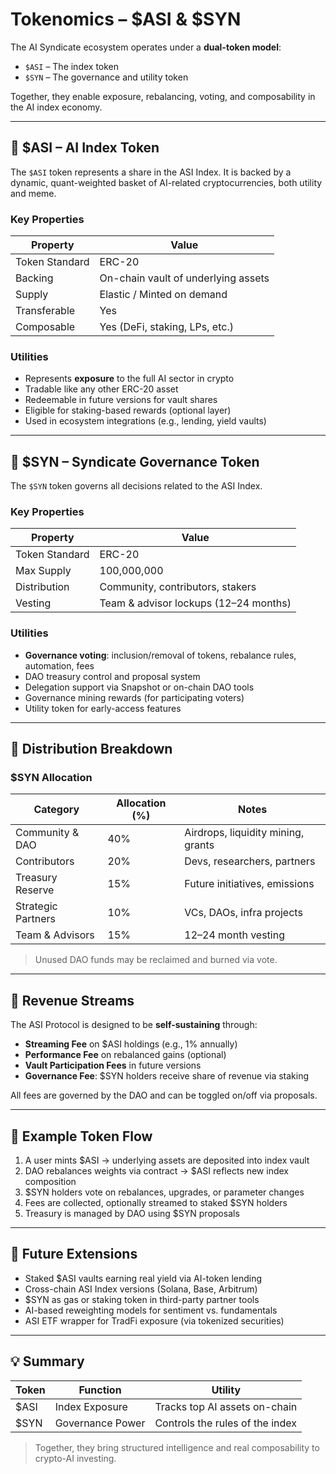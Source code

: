# Tokenomics – $ASI & $SYN

The AI Syndicate ecosystem operates under a **dual-token model**:

- `$ASI` – The index token
- `$SYN` – The governance and utility token

Together, they enable exposure, rebalancing, voting, and composability in the AI index economy.

---

## 🔹 $ASI – AI Index Token

The `$ASI` token represents a share in the ASI Index. It is backed by a dynamic, quant-weighted basket of AI-related cryptocurrencies, both utility and meme.

### Key Properties

| Property         | Value                                  |
|------------------|----------------------------------------|
| Token Standard   | ERC-20                                 |
| Backing          | On-chain vault of underlying assets    |
| Supply           | Elastic / Minted on demand             |
| Transferable     | Yes                                    |
| Composable       | Yes (DeFi, staking, LPs, etc.)         |

### Utilities

- Represents **exposure** to the full AI sector in crypto
- Tradable like any other ERC-20 asset
- Redeemable in future versions for vault shares
- Eligible for staking-based rewards (optional layer)
- Used in ecosystem integrations (e.g., lending, yield vaults)

---

## 🔸 $SYN – Syndicate Governance Token

The `$SYN` token governs all decisions related to the ASI Index.

### Key Properties

| Property         | Value                                 |
|------------------|---------------------------------------|
| Token Standard   | ERC-20                                |
| Max Supply       | 100,000,000                           |
| Distribution     | Community, contributors, stakers      |
| Vesting          | Team & advisor lockups (12–24 months) |

### Utilities

- **Governance voting**: inclusion/removal of tokens, rebalance rules, automation, fees
- DAO treasury control and proposal system
- Delegation support via Snapshot or on-chain DAO tools
- Governance mining rewards (for participating voters)
- Utility token for early-access features

---

## 🔄 Distribution Breakdown

### $SYN Allocation

| Category           | Allocation (%) | Notes                              |
|--------------------|----------------|------------------------------------|
| Community & DAO    | 40%            | Airdrops, liquidity mining, grants |
| Contributors       | 20%            | Devs, researchers, partners        |
| Treasury Reserve   | 15%            | Future initiatives, emissions      |
| Strategic Partners | 10%            | VCs, DAOs, infra projects          |
| Team & Advisors    | 15%            | 12–24 month vesting                |

> Unused DAO funds may be reclaimed and burned via vote.

---

## 💱 Revenue Streams

The ASI Protocol is designed to be **self-sustaining** through:

- **Streaming Fee** on $ASI holdings (e.g., 1% annually)
- **Performance Fee** on rebalanced gains (optional)
- **Vault Participation Fees** in future versions
- **Governance Fee**: $SYN holders receive share of revenue via staking

All fees are governed by the DAO and can be toggled on/off via proposals.

---

## 🧮 Example Token Flow

1. A user mints $ASI → underlying assets are deposited into index vault
2. DAO rebalances weights via contract → $ASI reflects new index composition
3. $SYN holders vote on rebalances, upgrades, or parameter changes
4. Fees are collected, optionally streamed to staked $SYN holders
5. Treasury is managed by DAO using $SYN proposals

---

## 🧠 Future Extensions

- Staked $ASI vaults earning real yield via AI-token lending
- Cross-chain ASI Index versions (Solana, Base, Arbitrum)
- $SYN as gas or staking token in third-party partner tools
- AI-based reweighting models for sentiment vs. fundamentals
- ASI ETF wrapper for TradFi exposure (via tokenized securities)

---

## 💡 Summary

| Token | Function        | Utility                          |
|-------|------------------|-----------------------------------|
| $ASI  | Index Exposure   | Tracks top AI assets on-chain     |
| $SYN  | Governance Power | Controls the rules of the index   |

> Together, they bring structured intelligence and real composability to crypto-AI investing.

